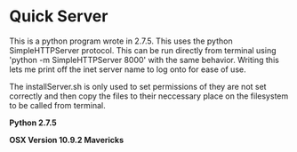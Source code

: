 Quick Server
============

This is a python program wrote in 2.7.5.  This uses the python SimpleHTTPServer protocol.  This can be run directly from terminal using 'python -m SimpleHTTPServer 8000' with the same behavior.  Writing this lets me print off the inet server name to log onto for ease of use.  

The installServer.sh is only used to set permissions of they are not set correctly and then copy the files to their neccessary place on the filesystem to be called from terminal.

**Python 2.7.5**

**OSX Version 10.9.2 Mavericks**
